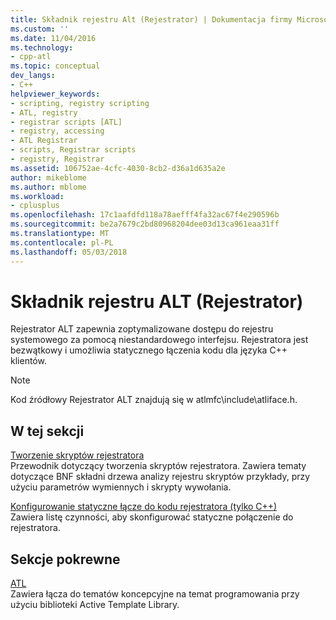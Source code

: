 ```yaml
---
title: Składnik rejestru Alt (Rejestrator) | Dokumentacja firmy Microsoft
ms.custom: ''
ms.date: 11/04/2016
ms.technology:
- cpp-atl
ms.topic: conceptual
dev_langs:
- C++
helpviewer_keywords:
- scripting, registry scripting
- ATL, registry
- registrar scripts [ATL]
- registry, accessing
- ATL Registrar
- scripts, Registrar scripts
- registry, Registrar
ms.assetid: 106752ae-4cfc-4030-8cb2-d36a1d635a2e
author: mikeblome
ms.author: mblome
ms.workload:
- cplusplus
ms.openlocfilehash: 17c1aafdfd118a78aefff4fa32ac67f4e290596b
ms.sourcegitcommit: be2a7679c2bd80968204dee03d13ca961eaa31ff
ms.translationtype: MT
ms.contentlocale: pl-PL
ms.lasthandoff: 05/03/2018
---
```

# <a name="atl-registry-component-registrar"></a>Składnik rejestru ALT (Rejestrator)
Rejestrator ALT zapewnia zoptymalizowane dostępu do rejestru systemowego za pomocą niestandardowego interfejsu. Rejestratora jest bezwątkowy i umożliwia statycznego łączenia kodu dla języka C++ klientów.  
  
> [!NOTE]
>  Kod źródłowy Rejestrator ALT znajdują się w atlmfc\include\atliface.h.  
  
## <a name="in-this-section"></a>W tej sekcji  
 [Tworzenie skryptów rejestratora](../atl/creating-registrar-scripts.md)  
 Przewodnik dotyczący tworzenia skryptów rejestratora. Zawiera tematy dotyczące BNF składni drzewa analizy rejestru skryptów przykłady, przy użyciu parametrów wymiennych i skrypty wywołania.  
  
 [Konfigurowanie statyczne łącze do kodu rejestratora (tylko C++)](../atl/setting-up-a-static-link-to-the-registrar-code-cpp-only.md)  
 Zawiera listę czynności, aby skonfigurować statyczne połączenie do rejestratora.  
  
## <a name="related-sections"></a>Sekcje pokrewne  
 [ATL](../atl/active-template-library-atl-concepts.md)  
 Zawiera łącza do tematów koncepcyjne na temat programowania przy użyciu biblioteki Active Template Library.

